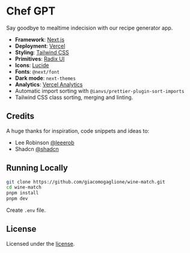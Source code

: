 # Chef GPT

Say goodbye to mealtime indecision with our recipe generator app.

- **Framework**: [Next.js](https://nextjs.org/)
- **Deployment**: [Vercel](https://vercel.com)
- **Styling**: [Tailwind CSS](https://tailwindcss.com)
- **Primitives**: [Radix UI](https://https://www.radix-ui.com)
- **Icons**: [Lucide](https://lucide.dev)
- **Fonts**: `@next/font`
- **Dark mode**: `next-themes`
- **Analytics**: [Vercel Analytics](https://vercel.com/analytics)
- Automatic import sorting with `@ianvs/prettier-plugin-sort-imports`
- Tailwind CSS class sorting, merging and linting.

## Credits

A huge thanks for inspiration, code snippets and ideas to:

- Lee Robinson [@leeerob](https://twitter.com/leeerob)
- Shadcn [@shadcn](https://twitter.com/shadcn)

## Running Locally

```bash
git clone https://github.com/giacomogaglione/wine-match.git
cd wine-match
pnpm install
pnpm dev
```

Create `.env` file.

## License

Licensed under the [license](https://github.com/giacomogaglione/wine-match/blob/main/LICENSE.txt).

